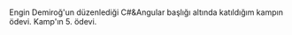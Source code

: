 # 
Engin Demiroğ'un düzenlediği C#&Angular başlığı altında katıldığım kampın ödevi.
Kamp'ın 5. ödevi.
